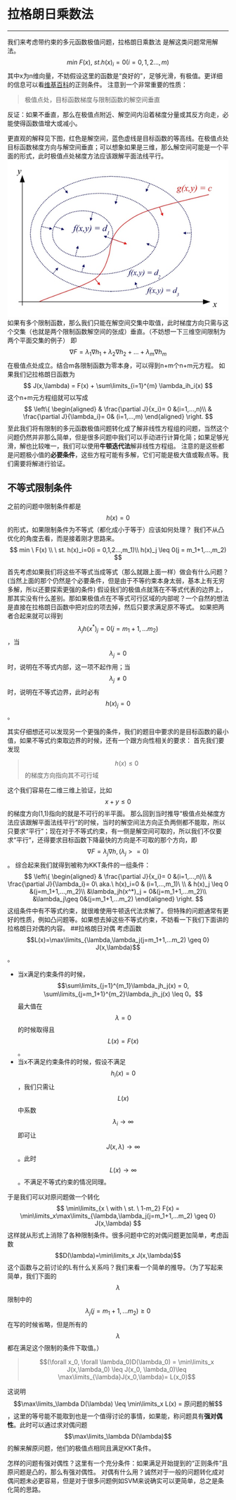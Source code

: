 # 拉格朗日乘数法
---

我们来考虑带约束的多元函数极值问题，拉格朗日乘数法
是解这类问题常用解法。
$$
min \ F(x), \ st. h(x)_i=0(i = 0,1,2...,m)
$$
其中x为n维向量，不妨假设这里的函数是“良好的”，足够光滑，有极值。更详细的信息可以看[维基百科](https://en.wikipedia.org/wiki/Karush–Kuhn–Tucker_conditions#Regularity_conditions_.28or_constraint_qualifications.29)的正则条件。
注意到一个非常重要的性质：
> 极值点处，目标函数梯度与限制函数的解空间垂直

反证：如果不垂直，那么在极值点附近、解空间内沿着梯度分量或其反方向走，必能使得函数值增大或减小。

更直观的解释见下图，红色是解空间，蓝色虚线是目标函数的等高线。在极值点处目标函数梯度方向与解空间垂直；可以想象如果是三维，那么解空间可能是一个平面的形式，此时极值点处梯度方法应该跟解平面法线平行。
![](/assets/359cdc26e15205e66204bce2b33e4535_b.jpg)
如果有多个限制函数，那么我们只能在解空间交集中取值，此时梯度方向只需与这个交集（也就是两个限制函数解空间的张成）垂直。（不妨想一下三维空间限制为两个平面交集的例子）
即$$
\nabla F = \lambda_1\nabla h_1 + \lambda_2\nabla h_2 + ... + \lambda_m\nabla h_m
$$
在极值点处成立。结合m各限制函数为零本身，可以得到n+m个n+m元方程。
如果我们记拉格朗日函数为$$
J(x,\lambda) = F(x) + \sum\limits_{i=1}^{m} \lambda_ih_i(x)
$$
这个n+m元方程组就可以写成$$ \left\{
\begin{aligned}
& \frac{\partial J}{x_i}= 0 &(i=1,...,n)\\
& \frac{\partial J}{\lambda_i}= 0& (i=1,...,m)
\end{aligned}
\right.
$$
至此我们将有限制的多元函数极值问题转化成了解非线性方程组的问题，当然这个问题仍然并非那么简单，但是很多问题中我们可以手动进行计算化简；如果足够光滑，解也比较唯一，我们可以使用**牛顿迭代法**解非线性方程组。
注意的是这些都是问题极小值的**必要条件**，这些方程可能有多解，它们可能是极大值或鞍点等。我们需要将解进行验证。
## 不等式限制条件
之前的问题中限制条件都是$$h(x)=0$$的形式，如果限制条件为不等式（都化成小于等于）应该如何处理？
我们不从凸优化的角度去看，而是接着刚才思路来。
$$
min \ F(x) \\
\ st. h(x)_i=0(i = 0,1,2...,m_1)\\
h(x)_j \leq 0(j = m_1+1,...,m_2)
$$

首先考虑如果我们将这些不等式当成等式（那么就跟上面一样）做会有什么问题？(当然上面的那个仍然是个必要条件，但是由于不等约束本身太弱，基本上有无穷多解，所以还要探索更强的条件)
假设我们的极值点就落在不等式代表的边界上，那其实没有什么差别。那如果极值点在不等式可行区域的内部呢？一个自然的想法是直接在拉格朗日函数中把对应的项去掉，然后只要求满足原不等式。
如果把两者合起来就可以得到$$\lambda_jh(x^*)_j = 0(j=m_1+1,...m_2)$$，当$$\lambda_j=0$$时，说明在不等式内部，这一项不起作用；当$$\lambda_j\neq0$$时，说明在不等式边界，此时必有$$h(x)_j =0$$。

其实仔细想还可以发现另一个更强的条件，我们的题目中要求的是目标函数的最小值，如果不等式约束取边界的时候，还有一个跟方向性相关的要求：
首先我们要发现
> $$h(x)\leq 0$$的梯度方向指向其不可行域

这个我们容易在二维三维上验证，比如$$x+y\leq 0$$的梯度方向(1,1)指向的就是不可行的半平面。
那么回到当时推导“极值点处梯度方法应该跟解平面法线平行”的时候，当时的解空间法方向正负两侧都不能取，所以只要求“平行”；现在对于不等式约束，有一侧是解空间可取的，所以我们不仅要求“平行”，还得要求目标函数下降最快的方向是不可取的那个方向，即$$\nabla F = \lambda_j\nabla h,(\lambda_j>=0)$$。
综合起来我们就得到被称为KKT条件的一组条件：
$$ \left\{
\begin{aligned}
& \frac{\partial J}{x_i}= 0 &(i=1,...,n)\\
& \frac{\partial J}{\lambda_i}= 0\ aka.\ h(x)_i=0 & (i=1,...,m_1)\ \\
& h(x)_j \leq 0 &(j=m_1+1,...,m_2)\\
&\lambda_jh(x^*)_j = 0&(j=m_1+1,...m_2)\\
&\lambda_j\geq 0&(j=m_1+1,...m_2)
\end{aligned}
\right.
$$
这组条件中有不等式约束，就很难使用牛顿迭代法求解了。但特殊的问题通常有更好的性质，例如凸问题等。如果想去掉这些不等式约束，不妨看一下我们下面讲的拉格朗日对偶的内容。
##拉格朗日对偶
考虑函数$$L(x)=\max\limits_{\lambda,\lambda_j(j=m_1+1,...m_2) \geq 0} J(x,\lambda)$$。
* 当x满足约束条件的时候，$$\sum\limits_{j=1}^{m_1}\lambda_jh_j(x) = 0, \sum\limits_{j=m_1+1}^{m_2}\lambda_jh_j(x) \leq 0。$$最大值在$$\lambda = 0$$的时候取得且$$L(x)=F(x)$$。
* 当x不满足约束条件的时候，假设不满足$$h_i(x)=0$$，我们只需让$$L(x)$$中系数$$\lambda_i\rightarrow \infty$$即可让$$J(x,\lambda)\rightarrow \infty$$。此时$$L(x)\rightarrow \infty$$。不满足不等式约束的情况同理。

于是我们可以对原问题做一个转化
$$
\min\limits_{x \ with \ st. \ 1-m_2} F(x) = \min\limits_x\max\limits_{\lambda,\lambda_j(j=m_1+1,...m_2) \geq 0} J(x,\lambda)
$$
这样就从形式上消除了各种限制条件。很多问题中它的对偶问题更加简单，考虑函数$$D(\lambda)=\min\limits_x J(x,\lambda)$$
这个函数与之前讨论的L有什么关系吗？我们来看一个简单的推导。（为了写起来简单，我们下面的$$\lambda$$限制中的$$\lambda_j(j=m_1+1,...m_2) \geq 0$$在写的时候省略，但是所有的$$\lambda$$都在满足这个限制的条件下取值。）
> $$(\forall x_0, \forall \lambda_0)D(\lambda_0) = \min\limits_x J(x,\lambda_0) \leq J(x_0, \lambda_0)\leq 
\max\limits_{\lambda}J(x_0,\lambda)= L(x_0)$$ 

这说明$$\max\limits_\lambda D(\lambda) \leq \min\limits_x L(x) = 原问题的解$$，这里的等号能不能取到也是一个值得讨论的事情，如果能，称问题具有**强对偶性**。此时可以通过求对偶问题$$\max\limits_\lambda D(\lambda)$$的解来解原问题，他们的极值点相同且满足KKT条件。

怎样的问题有强对偶性？这里有一个充分条件：如果满足开始提到的“正则条件”且原问题是凸的，那么有强对偶性。
对偶有什么用？诚然对于一般的问题转化成对偶问题未必更容易，但是对于很多问题例如SVM来说确实可以更简单，总之是条化简的思路。